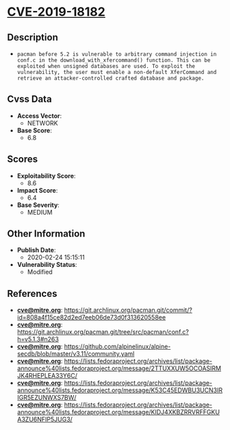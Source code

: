 
# [CVE-2019-18182](https://git.archlinux.org/pacman.git/commit/?id=808a4f15ce82d2ed7eeb06de73d0f313620558ee)

## Description

- `pacman before 5.2 is vulnerable to arbitrary command injection in conf.c in the download_with_xfercommand() function. This can be exploited when unsigned databases are used. To exploit the vulnerability, the user must enable a non-default XferCommand and retrieve an attacker-controlled crafted database and package.`

## Cvss Data

- **Access Vector**:
  - NETWORK
- **Base Score**:
  - 6.8

## Scores

- **Exploitability Score**:
  - 8.6
- **Impact Score**:
  - 6.4
- **Base Severity**:
  - MEDIUM

## Other Information

- **Publish Date**:
  - 2020-02-24 15:15:11
- **Vulnerability Status**:
  - Modified

## References

- **cve@mitre.org**: https://git.archlinux.org/pacman.git/commit/?id=808a4f15ce82d2ed7eeb06de73d0f313620558ee
- **cve@mitre.org**: https://git.archlinux.org/pacman.git/tree/src/pacman/conf.c?h=v5.1.3#n263
- **cve@mitre.org**: https://github.com/alpinelinux/alpine-secdb/blob/master/v3.11/community.yaml
- **cve@mitre.org**: https://lists.fedoraproject.org/archives/list/package-announce%40lists.fedoraproject.org/message/2TTUXXUW5OCOASIRMJK4RHEPLEA33Y6C/
- **cve@mitre.org**: https://lists.fedoraproject.org/archives/list/package-announce%40lists.fedoraproject.org/message/K53C45EDWBU3UCN3IRIGR5EZUNWXS7BW/
- **cve@mitre.org**: https://lists.fedoraproject.org/archives/list/package-announce%40lists.fedoraproject.org/message/KIDJ4XKBZRRVRFFGKUA3ZU6NFIP5JUG3/
